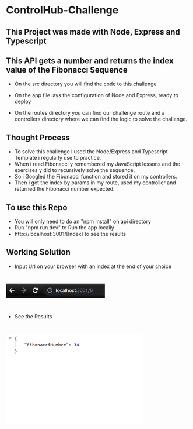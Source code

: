 # ControlHub-Challenge

## This Project was made with Node, Express and Typescript

## This API gets a number and returns the index value of the Fibonacci Sequence

- On the src directory you will find the code to this challenge

- On the app file lays the configuration of Node and Express, ready to deploy

- On the routes directory you can find our challenge route and a controllers directory where we can find the logic to solve the challenge.

## Thought Process

- To solve this challenge i used the Node/Express and Typescript Template i regularly use to practice.
- When i read Fibonacci y remembered my JavaScript lessons and the exercises y did to recursively solve the sequence. 
- So i Googled the Fibonacci function and stored it on my controllers.
- Then i got the index by params in my route, used my controller and returned the Fibonacci number expected.

## To use this Repo
- You will only need to do an "npm install" on api directory
- Run "npm run dev" to Run the app locally
- http://localhost:3001/[Index] to see the results

## Working Solution

- Input Url on your browser with an index at the end of your choice
#
![plot](./assets/images/Url-ControlHub.PNG)
#
- See the Results
#
![plot](./assets/images/Solution-ControlHub.PNG)
